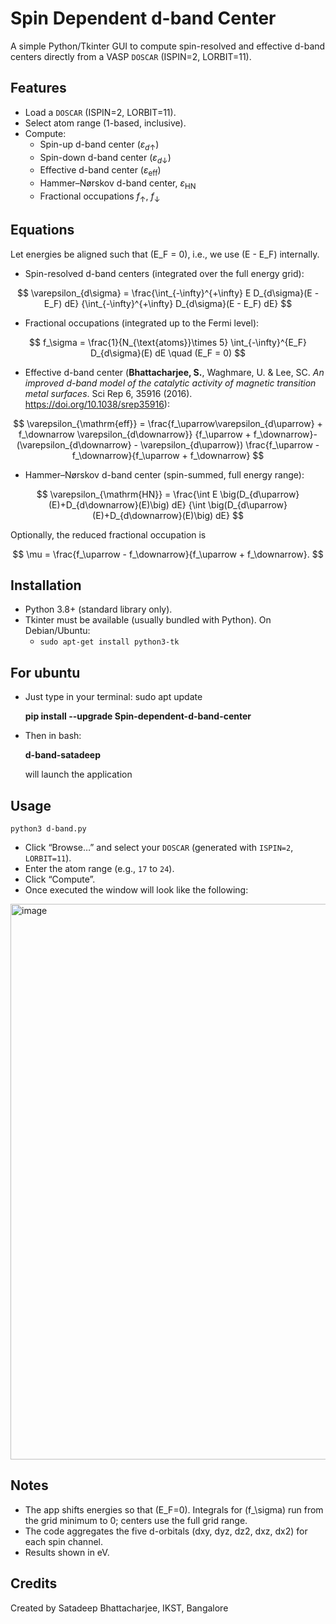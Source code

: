 # Spin Dependent d-band Center 

A simple Python/Tkinter GUI to compute spin-resolved and effective d-band centers directly from a VASP `DOSCAR` (ISPIN=2, LORBIT=11). 

## Features
- Load a `DOSCAR` (ISPIN=2, LORBIT=11).
- Select atom range (1-based, inclusive).
- Compute:
  - Spin-up d-band center ($\varepsilon_{d\uparrow}$)
  - Spin-down d-band center ($\varepsilon_{d\downarrow}$)
  - Effective d-band center ($\varepsilon_{\mathrm{eff}}$)
  - Hammer–Nørskov d-band center, $\varepsilon_{\mathrm{HN}}$
  - Fractional occupations $f_\uparrow$, $f_\downarrow$

## Equations
Let energies be aligned such that \(E_F = 0\), i.e., we use \(E - E_F\) internally.

- Spin-resolved d-band centers (integrated over the full energy grid):
  
$$
  \varepsilon_{d\sigma} 
  = \frac{\int_{-\infty}^{+\infty} E D_{d\sigma}(E - E_F) dE}
         {\int_{-\infty}^{+\infty} D_{d\sigma}(E - E_F) dE}
$$

- Fractional occupations (integrated up to the Fermi level):

 
 $$
  f_\sigma = \frac{1}{N_{\text{atoms}}\times 5} \int_{-\infty}^{E_F} D_{d\sigma}(E) dE
  \quad (E_F = 0)
  $$

- Effective d-band center (**Bhattacharjee, S.**, Waghmare, U. & Lee, SC. _An improved d-band model of the catalytic activity of magnetic transition metal surfaces_. Sci Rep 6, 35916 (2016). https://doi.org/10.1038/srep35916):

$$
  \varepsilon_{\mathrm{eff}} =
  \frac{f_\uparrow\varepsilon_{d\uparrow} + f_\downarrow \varepsilon_{d\downarrow}}
       {f_\uparrow + f_\downarrow}-(\varepsilon_{d\downarrow} - \varepsilon_{d\uparrow})
    \frac{f_\uparrow - f_\downarrow}{f_\uparrow + f_\downarrow}
  $$

- Hammer–Nørskov d-band center (spin-summed, full energy range):

$$
  \varepsilon_{\mathrm{HN}} =
  \frac{\int E \big(D_{d\uparrow}(E)+D_{d\downarrow}(E)\big) dE}
       {\int \big(D_{d\uparrow}(E)+D_{d\downarrow}(E)\big) dE}
  $$



Optionally, the reduced fractional occupation is

$$
\mu = \frac{f_\uparrow - f_\downarrow}{f_\uparrow + f_\downarrow}.
$$

## Installation
- Python 3.8+ (standard library only).
- Tkinter must be available (usually bundled with Python). On Debian/Ubuntu:
  - `sudo apt-get install python3-tk`

## For ubuntu
- Just type in your terminal:
  sudo apt update
  
  **pip install --upgrade Spin-dependent-d-band-center**
- Then in bash:
  
  **d-band-satadeep**
  
  will launch the application

## Usage
```
python3 d-band.py
```
- Click “Browse…” and select your `DOSCAR` (generated with `ISPIN=2`, `LORBIT=11`).
- Enter the atom range (e.g., `17` to `24`).
- Click “Compute”.
- Once executed the window will look like the following:
<img width="872" height="889" alt="image" src="https://github.com/user-attachments/assets/10e663de-2404-43e4-a107-549ae1cfeeab" />


## Notes
- The app shifts energies so that \(E_F=0\). Integrals for \(f_\sigma\) run from the grid minimum to 0; centers use the full grid range.
- The code aggregates the five d-orbitals (dxy, dyz, dz2, dxz, dx2) for each spin channel.
- Results shown in eV.

## Credits
Created by Satadeep Bhattacharjee, IKST, Bangalore


